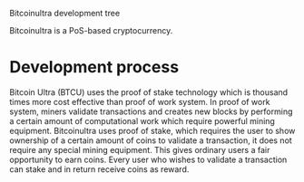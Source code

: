 
Bitcoinultra development tree

Bitcoinultra is a PoS-based cryptocurrency.

Development process
===========================

Bitcoin Ultra (BTCU) uses the proof of stake technology which is thousand times more cost effective than proof of work system. 
In proof of work system, miners validate transactions and creates new blocks by performing a certain amount of computational work which require powerful mining equipment. 
Bitcoinultra uses proof of stake, which requires the user to show ownership of a certain amount of coins to validate a transaction, it does not require any special mining equipment.
 This gives ordinary users a fair opportunity to earn coins. Every user who wishes to validate a transaction can stake and in return receive coins as reward.